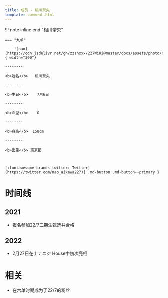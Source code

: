 ```yaml
---
title: 成员 - 相川奈央
template: comment.html
---
```


!!! note inline end "相川奈央"

    === "九单"

        ![nao](https://cdn.jsdelivr.net/gh/zzzhxxx/227WiKi@master/docs/assets/photo/nao/9th.jpg){ width="300"}

    --------

    <b>姓名</b>   相川奈央

    --------

    <b>生日</b>    7月6日

    --------

    <b>血型</b>    O

    --------

    <b>身高</b>  158cm

    --------

    <b>出生</b> 東京都

  

    [:fontawesome-brands-twitter: Twitter](https://twitter.com/nao_aikawa227){ .md-button .md-button--primary }

# 时间线
## 2021 

- 报名参加22/7二期生甄选并合格

## 2022

- 2月27日在ナナニジ House中初次亮相

# 相关

- 在六单时期成为了22/7的粉丝